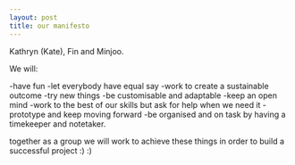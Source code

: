 ```yaml
---
layout: post
title: our manifesto
---
```


Kathryn (Kate), Fin and Minjoo.

We will:

-have fun
-let everybody have equal say
-work to create a sustainable outcome
-try new things
-be customisable and adaptable
-keep an open mind
-work to the best of our skills but ask for help when we need it
-prototype and keep moving forward
-be organised and on task by having a timekeeper and notetaker.


together as a group we will work to achieve these things in order to build a successful project :) :)